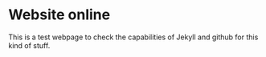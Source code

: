 # Website online

This is a test webpage to check the capabilities
of Jekyll and github for this kind of stuff.
